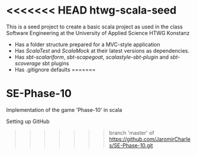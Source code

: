 <<<<<<< HEAD
htwg-scala-seed
=========================

This is a seed project to create a basic scala project as used in the
class Software Engineering at the University of Applied Science HTWG Konstanz

* Has a folder structure prepared for a MVC-style application
* Has *ScalaTest* and *ScalaMock* at their latest versions as dependencies.
* Has *sbt-scalariform*, *sbt-scapegoat*, *scalastyle-sbt-plugin* and *sbt-scoverage* sbt plugins
* Has .gitignore defaults
=======
# SE-Phase-10
Implementation of the game 'Phase-10' in scala

Setting up GitHub
>>>>>>> branch 'master' of https://github.com/JaromirCharles/SE-Phase-10.git
